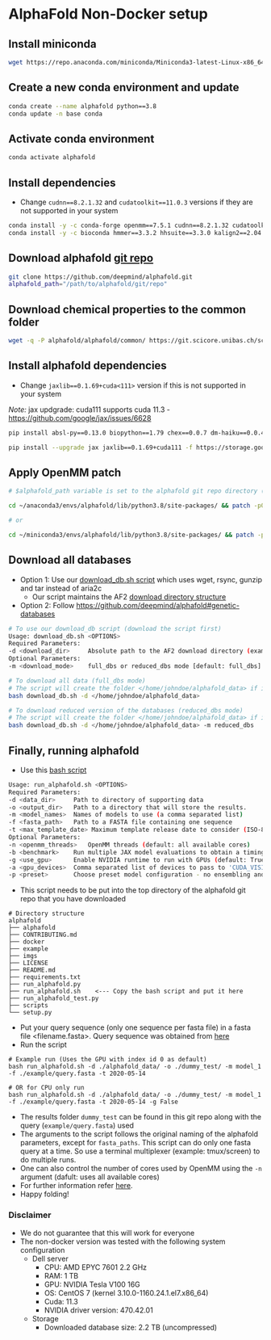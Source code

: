 # AlphaFold Non-Docker setup

## Install miniconda

``` bash
wget https://repo.anaconda.com/miniconda/Miniconda3-latest-Linux-x86_64.sh && bash Miniconda3-latest-Linux-x86_64.sh
```

## Create a new conda environment and update

``` bash
conda create --name alphafold python==3.8
conda update -n base conda
```

## Activate conda environment

``` bash
conda activate alphafold
```

## Install dependencies

- Change `cudnn==8.2.1.32` and `cudatoolkit==11.0.3` versions if they are not supported in your system

``` bash
conda install -y -c conda-forge openmm==7.5.1 cudnn==8.2.1.32 cudatoolkit==11.0.3 pdbfixer==1.7
conda install -y -c bioconda hmmer==3.3.2 hhsuite==3.3.0 kalign2==2.04
```

## Download alphafold [git repo](https://github.com/deepmind/alphafold.git)

``` bash
git clone https://github.com/deepmind/alphafold.git
alphafold_path="/path/to/alphafold/git/repo"
```

## Download chemical properties to the common folder

``` bash
wget -q -P alphafold/alphafold/common/ https://git.scicore.unibas.ch/schwede/openstructure/-/raw/7102c63615b64735c4941278d92b554ec94415f8/modules/mol/alg/src/stereo_chemical_props.txt
```

## Install alphafold dependencies

- Change `jaxlib==0.1.69+cuda<111>` version if this is not supported in your system

_Note:_ jax updgrade: cuda111 supports cuda 11.3 - https://github.com/google/jax/issues/6628

``` bash
pip install absl-py==0.13.0 biopython==1.79 chex==0.0.7 dm-haiku==0.0.4 dm-tree==0.1.6 immutabledict==2.0.0 jax==0.2.14 ml-collections==0.1.0 numpy==1.19.5 scipy==1.7.0 tensorflow==2.5.0

pip install --upgrade jax jaxlib==0.1.69+cuda111 -f https://storage.googleapis.com/jax-releases/jax_releases.html
```

## Apply OpenMM patch

``` bash
# $alphafold_path variable is set to the alphafold git repo directory (absolute path)

cd ~/anaconda3/envs/alphafold/lib/python3.8/site-packages/ && patch -p0 < $alphafold_path/docker/openmm.patch

# or

cd ~/miniconda3/envs/alphafold/lib/python3.8/site-packages/ && patch -p0 < $alphafold_path/docker/openmm.patch
```

## Download all databases

- Option 1: Use our [download_db.sh script](https://github.com/kalininalab/alphafold_non_docker/blob/main/download_db.sh) which uses wget, rsync, gunzip and tar instead of aria2c
    - Our script maintains the AF2 [download directory structure](https://github.com/deepmind/alphafold#genetic-databases)
- Option 2: Follow https://github.com/deepmind/alphafold#genetic-databases

``` bash
# To use our download_db script (download the script first)
Usage: download_db.sh <OPTIONS>
Required Parameters:
-d <download_dir>     Absolute path to the AF2 download directory (example: /home/johndoe/alphafold_data)
Optional Parameters:
-m <download_mode>    full_dbs or reduced_dbs mode [default: full_dbs]

# To download all data (full_dbs mode)
# The script will create the folder </home/johndoe/alphafold_data> if it does not exist
bash download_db.sh -d </home/johndoe/alphafold_data>

# To download reduced version of the databases (reduced_dbs mode)
# The script will create the folder </home/johndoe/alphafold_data> if it does not exist
bash download_db.sh -d </home/johndoe/alphafold_data> -m reduced_dbs
```


## Finally, running alphafold

- Use this [bash script](https://github.com/kalininalab/alphafold_non_docker/blob/main/run_alphafold.sh)

``` bash
Usage: run_alphafold.sh <OPTIONS>
Required Parameters:
-d <data_dir>     Path to directory of supporting data
-o <output_dir>   Path to a directory that will store the results.
-m <model_names>  Names of models to use (a comma separated list)
-f <fasta_path>   Path to a FASTA file containing one sequence
-t <max_template_date> Maximum template release date to consider (ISO-8601 format - i.e. YYYY-MM-DD). Important if folding historical test sets
Optional Parameters:
-n <openmm_threads>   OpenMM threads (default: all available cores)
-b <benchmark>    Run multiple JAX model evaluations to obtain a timing that excludes the compilation time, which should be more indicative of the time required for inferencing many proteins (default: 'False')
-g <use_gpu>      Enable NVIDIA runtime to run with GPUs (default: True)
-a <gpu_devices>  Comma separated list of devices to pass to 'CUDA_VISIBLE_DEVICES' (default: 0)
-p <preset>       Choose preset model configuration - no ensembling and smaller genetic database config (reduced_dbs), no ensembling and full genetic database config  (full_dbs) or full genetic database config and 8 model ensemblings (casp14)
```

- This script needs to be put into the top directory of the alphafold git repo that you have downloaded

```
# Directory structure
alphafold
├── alphafold
├── CONTRIBUTING.md
├── docker
├── example
├── imgs
├── LICENSE
├── README.md
├── requirements.txt
├── run_alphafold.py
├── run_alphafold.sh    <--- Copy the bash script and put it here
├── run_alphafold_test.py
├── scripts
└── setup.py
```

- Put your query sequence (only one sequence per fasta file) in a fasta file <filename.fasta>. Query sequence was obtained from [here](https://colab.research.google.com/drive/1qWO6ArwDMeba1Nl57kk_cQ8aorJ76N6x)
- Run the script

```
# Example run (Uses the GPU with index id 0 as default)
bash run_alphafold.sh -d ./alphafold_data/ -o ./dummy_test/ -m model_1 -f ./example/query.fasta -t 2020-05-14

# OR for CPU only run
bash run_alphafold.sh -d ./alphafold_data/ -o ./dummy_test/ -m model_1 -f ./example/query.fasta -t 2020-05-14 -g False
```

- The results folder `dummy_test` can be found in this git repo along with the query (`example/query.fasta`) used
- The arguments to the script follows the original naming of the alphafold parameters, except for `fasta_paths`. This script can do only one fasta query at a time. So use a terminal multiplexer (example: tmux/screen) to do multiple runs.
- One can also control the number of cores used by OpenMM using the `-n` argument (dafult: uses all available cores)
- For further information refer [here](https://github.com/deepmind/alphafold).
- Happy folding!

### Disclaimer

- We do not guarantee that this will work for everyone
- The non-docker version was tested with the following system configuration 
    - Dell server
        - CPU: AMD EPYC 7601 2.2 GHz
        - RAM: 1 TB
        - GPU: NVIDIA Tesla V100 16G
        - OS: CentOS 7 (kernel 3.10.0-1160.24.1.el7.x86_64)
        - Cuda: 11.3
        - NVIDIA driver version: 470.42.01
    - Storage
        - Downloaded database size: 2.2 TB (uncompressed)
